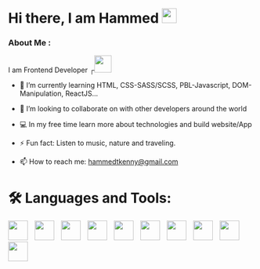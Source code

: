 

<h1> Hi there, I am Hammed <img src="https://media.giphy.com/media/hvRJCLFzcasrR4ia7z/giphy.gif" width="30"/>
</h1>


### About Me :
I am Frontend Developer ┌<img src="https://media.giphy.com/media/7FgozREBtahrxYNsYN/giphy.gif" width="35">

- 🌱 I’m currently learning HTML, CSS-SASS/SCSS, PBL-Javascript, DOM-Manipulation, ReactJS...

- 👯 I’m looking to collaborate on with other developers around the world

- 💻 In my free time learn more about technologies and build website/App

- ⚡ Fun fact: Listen to music, nature and traveling.

- 📫 How to reach me: hammedtkenny@gmail.com 


# 🛠️ Languages and Tools:

<img src="https://cdn.jsdelivr.net/gh/devicons/devicon/icons/vscode/vscode-original.svg" width="40" style="padding-right:10px;" />      <img src="https://cdn.jsdelivr.net/gh/devicons/devicon/icons/git/git-original.svg" width="40"  style="padding-right:10px;"/>      <img src="https://cdn.jsdelivr.net/gh/devicons/devicon/icons/github/github-original.svg" width="40"  style="padding-right:10px;"/>      <img src="https://cdn.jsdelivr.net/gh/devicons/devicon/icons/html5/html5-original.svg" width="40" style="padding-right:10px;" />      <img src="https://cdn.jsdelivr.net/gh/devicons/devicon/icons/css3/css3-original.svg" width="40" style="padding-right:10px;"/>      <img src="https://cdn.jsdelivr.net/gh/devicons/devicon/icons/bootstrap/bootstrap-original.svg" width="40" style="padding-right:10px;"/>      <img src="https://cdn.jsdelivr.net/gh/devicons/devicon/icons/sass/sass-original.svg" width="40" style="padding-right:10px;"/>      <img src="https://cdn.jsdelivr.net/gh/devicons/devicon/icons/javascript/javascript-original.svg" width="40" style="padding-right:10px;"/>      <img src="https://cdn.jsdelivr.net/gh/devicons/devicon/icons/react/react-original.svg" width="40" style="padding-right:10px;"/>      <img src="https://cdn.jsdelivr.net/gh/devicons/devicon/icons/nodejs/nodejs-original.svg" width="40" style="padding-right:10px;"/>  

<!-- -->




          
    
          
          
          
          


